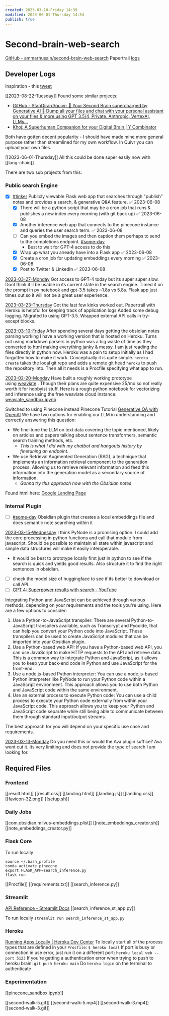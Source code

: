 ```yaml
---
created: 2023-03-10-Friday 14:39
modified: 2023-06-01-Thursday 14:54
publish: true
---
```

# Second-brain-web-search

[GitHub - ammarhusain/second-brain-web-search](https://github.com/ammarhusain/second-brain-web-search)
Papertrail [logs](https://my.papertrailapp.com/groups/38899847/events)

## Developer Logs

Inspiration - this [tweet](https://twitter.com/Sarah_A_Bentley/status/1611069576099336207)

[[2023-08-22-Tuesday]]
Found some similar projects:
- [GitHub - StanGirard/quivr: 🧠 Your Second Brain supercharged by Generative AI 🧠 Dump all your files and chat with your personal assistant on your files & more using GPT 3.5/4, Private, Anthropic, VertexAI, LLMs...](https://github.com/StanGirard/quivr)
- [Khoj: A Superhuman Companion for your Digital Brain | Y Combinator](https://www.ycombinator.com/companies/khoj)

Both have gotten decent popularity - I should have made mine more general purpose rather than streamlined for my own workflow. In Quivr you can upload your own files.

[[2023-06-01-Thursday]] All this could be done super easily now with [[lang-chain]]

There are two sub projects from this:

### Public search Engine

- [x] [#tinker](app://obsidian.md/index.html#tinker) Publicly viewable Flask web app that searches through "publish" notes and provides a search, & generative Q&A feature. ✅ 2023-06-08
	 - [x] There will be a python script that may be a cron job that runs & publishes a new index every morning (with git back up) ✅ 2023-06-08
	 - [x] Another inference web app that connects to the pinecone instance and queries the user search term. ✅ 2023-06-08
	 - [ ] Can you embed the images and then caption them perhaps to send to the completions endpoint. [#some-day](app://obsidian.md/index.html#some-day)
		  - Best to wait for GPT-4 access to do this
	 - [x] Wrap up what you already have into a Flask app ✅ 2023-06-08
	 - [x] Create a cron job for updating embeddings every morning ✅ 2023-06-08
	 - [x] Post to Twitter & LinkedIn ✅ 2023-06-08

[2023-03-27-Monday](app://obsidian.md/2023-03-27-Monday)
Got access to GPT-4 today but its super super slow. Dont think it ll be usable in its current state in the search engine. Timed it on the prompt in py notebook and gpt-3.5 takes ~1.8s vs 5.8s. Flask app just times out so it will not be a great user experience.

[2023-03-23-Thursday](app://obsidian.md/2023-03-23-Thursday)
Got the last few kinks worked out. Papertrail with Heroku is helpful for keeping track of application logs
Added some debug logging. Migrated to using GPT-3.5. Wrapped external API calls in try-except blocks.

[2023-03-10-Friday](app://obsidian.md/2023-03-10-Friday)
After spending several days getting the obsidian notes parsing working I have a working version that is hosted on Heroku. Turns out using markdown parsers in python was a big waste of time as they converted to html making everything janky & messy. I am just reading the files directly in python now.
Heroku was a pain to setup initially as I had forgotten how to make it work. Conceptually it is quite simple.
`heroku create` takes the local git repo and adds a remote git head `heroku` to push the repository into. Then all it needs is a Procfile specifying what app to run.

[2023-02-20-Monday](app://obsidian.md/2023-02-20-Monday)
Have built a roughly working prototype using [weaviate](https://weaviate.io/developers/weaviate/quickstart/end-to-end) . Though their plans are quite expensive 25/mo so not really worth it for hobbyist stuff. Here is a rough python notebook for vectorizing and inference using the free weaviate cloud instance:
[weaviate_sandbox.ipynb](app://obsidian.md/weaviate_sandbox.ipynb)

Switched to using Pinecone instead
Pinecone Tutorial
[Generative QA with OpenAI](https://docs.pinecone.io/docs/gen-qa-openai)
We have two options for enabling our LLM in understanding and correctly answering this question:

- We fine-tune the LLM on text data covering the topic mentioned, likely on articles and papers talking about sentence transformers, semantic search training methods, etc.
	 - *This is what I did with my chatbot and hangouts history by finetuning an endpoint.*
- We use Retrieval Augmented Generation (RAG), a technique that implements an information retrieval component to the generation process. Allowing us to retrieve relevant information and feed this information into the generation model as a secondary source of information.
	 - *Gonna try this approach now with the Obsidian notes*

Found html here: [Google Landing Page](https://codepen.io/tlikestocode/pen/LYRvgPZ)

### Internal Plugin

- [ ] [#some-day](app://obsidian.md/index.html#some-day) Obsidian plugin that creates a local embeddings file and does semantic note searching within it

[2023-03-15-Wednesday](app://obsidian.md/2023-03-15-Wednesday)
I think PyNode is a promising option. I could add the core processing in python functions and call that module from javascript. Should be possible to maintain all state within javascript and simple data structures will make it easily interoperable.

- It would be best to prototype locally first just in python to see if the search is quick and yields good results. Also structure it to find the right sentences in obsidian.
- [ ] check the model size of huggingface to see if its better to download or call API.
- [ ] [GPT 4: Superpower results with search - YouTube](https://www.youtube.com/watch?v=tBJ-CTKG2dM)

Integrating Python and JavaScript can be achieved through various methods, depending on your requirements and the tools you're using. Here are a few options to consider:

1. Use a Python-to-JavaScript transpiler: There are several Python-to-JavaScript transpilers available, such as Transcrypt and Pyodide, that can help you convert your Python code into JavaScript. These transpilers can be used to create JavaScript modules that can be imported into your Obsidian plugin.
2. Use a Python-based web API: If you have a Python-based web API, you can use JavaScript to make HTTP requests to the API and retrieve data. This is a common way to integrate Python and JavaScript, as it allows you to keep your back-end code in Python and use JavaScript for the front-end.
3. Use a node.js-based Python interpreter: You can use a node.js-based Python interpreter like PyNode to run your Python code within a JavaScript environment. This approach allows you to use both Python and JavaScript code within the same environment.
4. Use an external process to execute Python code: You can use a child process to execute your Python code externally from within your JavaScript code. This approach allows you to keep your Python and JavaScript code separate while still being able to communicate between them through standard input/output streams.

The best approach for you will depend on your specific use case and requirements.

[2023-03-13-Monday](app://obsidian.md/2023-03-13-Monday) Do you need this or would the Ava plugin suffice? Ava wont cut it. Its very limiting and does not provide the type of search I am looking for.

## Required Files
### Frontend

[[result.html]]
[[result.css]]
[[landing.html]]
[[landing.js]]
[[landing.css]]
[[favicon-32.png]]
[[setup.sh]]

### Daily Jobs

[[com.obsidian.milvus-embeddings.plist]]
[[note_embeddings_creator.sh]]
[[note_embeddings_creator.py]]

### Flask Core

To run locally

```![[search_inference_st_app.py]]
source ~/.bash_profile
conda activate pinecone
export FLASK_APP=search_inference.py
flask run
```

[[Procfile]]
[[requirements.txt]]
[[search_inference.py]]

### Streamlit

[API Reference - Streamlit Docs](https://docs.streamlit.io/library/api-reference)
[[search_inference_st_app.py]]

To run locally
`streamlit run search_inference_st_app.py`

### Heroku

[Running Apps Locally | Heroku Dev Center](https://devcenter.heroku.com/articles/heroku-local)
To locally start all of the process types that are defined in your `Procfile`:
`$ heroku local`
If port is busy or connection in use error, just run it on a different port:
`heroku local web --port 5123`
If you're getting a authentication error when trying to push to heroku brain: `git push heroku main`
Do `heroku login` on the terminal to authenticate

### Experimentation

[[pinecone_sandbox.ipynb]]

[[second-walk-5.gif]]
[[second-walk-5.mp4]]
[[second-walk-3.mp4]]
[[second-walk-3.gif]]
